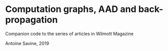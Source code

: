 # Computation graphs, AAD and back-propagation
Companion code to the series of articles in Wilmott Magazine 

Antoine Savine, 2019

